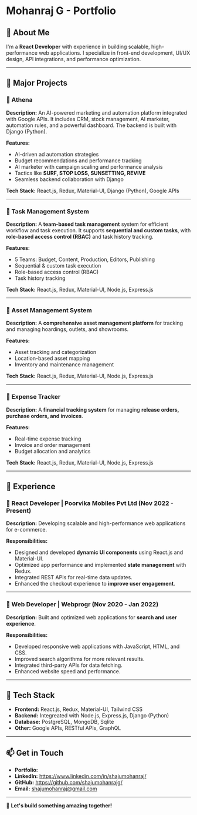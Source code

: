 # Mohanraj G - Portfolio  

## 👋 About Me  
I'm a **React Developer** with experience in building scalable, high-performance web applications. I specialize in front-end development, UI/UX design, API integrations, and performance optimization.  

---

## 🚀 Major Projects  

### 🔹 Athena  
**Description:** An AI-powered marketing and automation platform integrated with Google APIs. It includes CRM, stock management, AI marketer, automation rules, and a powerful dashboard. The backend is built with Django (Python).  

**Features:**  
- AI-driven ad automation strategies  
- Budget recommendations and performance tracking  
- AI marketer with campaign scaling and performance analysis  
- Tactics like **SURF, STOP LOSS, SUNSETTING, REVIVE**  
- Seamless backend collaboration with Django  

**Tech Stack:** React.js, Redux, Material-UI, Django (Python), Google APIs  

---

### 🔹 Task Management System  
**Description:** A **team-based task management** system for efficient workflow and task execution. It supports **sequential and custom tasks**, with **role-based access control (RBAC)** and task history tracking.  

**Features:**  
- 5 Teams: Budget, Content, Production, Editors, Publishing  
- Sequential & custom task execution  
- Role-based access control (RBAC)  
- Task history tracking  

**Tech Stack:** React.js, Redux, Material-UI, Node.js, Express.js  

---

### 🔹 Asset Management System  
**Description:** A **comprehensive asset management platform** for tracking and managing hoardings, outlets, and showrooms.  

**Features:**  
- Asset tracking and categorization  
- Location-based asset mapping  
- Inventory and maintenance management  

**Tech Stack:** React.js, Redux, Material-UI, Node.js, Express.js  

---

### 🔹 Expense Tracker  
**Description:** A **financial tracking system** for managing **release orders, purchase orders, and invoices**.  

**Features:**  
- Real-time expense tracking  
- Invoice and order management  
- Budget allocation and analytics  

**Tech Stack:** React.js, Redux, Material-UI, Node.js, Express.js  

---

## 💼 Experience  

### 🔹 React Developer | Poorvika Mobiles Pvt Ltd (Nov 2022 - Present)  
**Description:** Developing scalable and high-performance web applications for e-commerce.  

**Responsibilities:**  
- Designed and developed **dynamic UI components** using React.js and Material-UI.  
- Optimized app performance and implemented **state management** with Redux.  
- Integrated REST APIs for real-time data updates.  
- Enhanced the checkout experience to **improve user engagement**.  

---

### 🔹 Web Developer | Webprogr (Nov 2020 - Jan 2022)  
**Description:** Built and optimized web applications for **search and user experience**.  

**Responsibilities:**  
- Developed responsive web applications with JavaScript, HTML, and CSS.  
- Improved search algorithms for more relevant results.  
- Integrated third-party APIs for data fetching.  
- Enhanced website speed and performance.  

---

## 🔧 Tech Stack  
- **Frontend:** React.js, Redux, Material-UI, Tailwind CSS  
- **Backend:** Integreated with Node.js, Express.js, Django (Python)  
- **Database:** PostgreSQL, MongoDB, Sqlite  
- **Other:** Google APIs, RESTful APIs, GraphQL

---

## 📫 Get in Touch  
- **Portfolio:**   
- **LinkedIn:** https://www.linkedin.com/in/shajumohanraj/  
- **GitHub:** https://github.com/shajumohanrajg/  
- **Email:** shajumohanraj@gmail.com  

---

🚀 **Let's build something amazing together!**  

